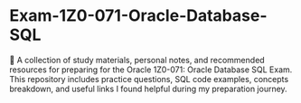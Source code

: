 # Exam-1Z0-071-Oracle-Database-SQL
📘 A collection of study materials, personal notes, and recommended resources for preparing for the Oracle 1Z0-071: Oracle Database SQL Exam. This repository includes practice questions, SQL code examples, concepts breakdown, and useful links I found helpful during my preparation journey. 
